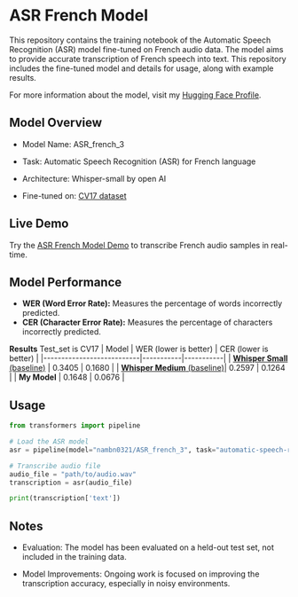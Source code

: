 # ASR French Model

This repository contains the training notebook of the Automatic Speech Recognition (ASR) model fine-tuned on French audio data. The model aims to provide accurate transcription of French speech into text. This repository includes the fine-tuned model and details for usage, along with example results.

For more information about the model, visit my [Hugging Face Profile](https://huggingface.co/nambn0321/ASR_french_3).

## Model Overview

- Model Name: ASR_french_3

- Task: Automatic Speech Recognition (ASR) for French language

- Architecture: Whisper-small by open AI

- Fine-tuned on: [CV17 dataset](https://huggingface.co/datasets/mozilla-foundation/common_voice_17_0)

## Live Demo

Try the [ASR French Model Demo](https://huggingface.co/spaces/nambn0321/ASR_french) to transcribe French audio samples in real-time.

## Model Performance

- **WER (Word Error Rate):** Measures the percentage of words incorrectly predicted.
- **CER (Character Error Rate):** Measures the percentage of characters incorrectly predicted.

**Results**
Test_set is CV17
| Model                      | WER (lower is better)     | CER (lower is better)   |
|---------------------------|-----------|-----------|
| [**Whisper Small** (baseline)](https://huggingface.co/openai/whisper-small)  | 0.3405    | 0.1680    |
| [**Whisper Medium** (baseline)](https://huggingface.co/openai/whisper-medium)| 0.2597    | 0.1264    |
| **My Model**                  | 0.1648    | 0.0676    |

## Usage
```python
from transformers import pipeline

# Load the ASR model
asr = pipeline(model="nambn0321/ASR_french_3", task="automatic-speech-recognition")

# Transcribe audio file
audio_file = "path/to/audio.wav"
transcription = asr(audio_file)

print(transcription['text'])
```

## Notes

- Evaluation: The model has been evaluated on a held-out test set, not included in the training data.

- Model Improvements: Ongoing work is focused on improving the transcription accuracy, especially in noisy environments.
